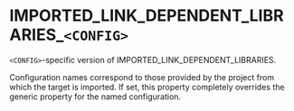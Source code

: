   

# IMPORTED_LINK_DEPENDENT_LIBRARIES_```<CONFIG>```  
```<CONFIG>```-specific version of IMPORTED_LINK_DEPENDENT_LIBRARIES.  

Configuration names correspond to those provided by the project from
which the target is imported.  If set, this property completely
overrides the generic property for the named configuration.  

